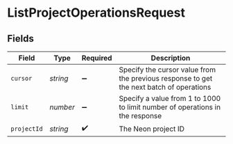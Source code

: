 # ListProjectOperationsRequest


## Fields

| Field                                                                                   | Type                                                                                    | Required                                                                                | Description                                                                             |
| --------------------------------------------------------------------------------------- | --------------------------------------------------------------------------------------- | --------------------------------------------------------------------------------------- | --------------------------------------------------------------------------------------- |
| `cursor`                                                                                | *string*                                                                                | :heavy_minus_sign:                                                                      | Specify the cursor value from the previous response to get the next batch of operations |
| `limit`                                                                                 | *number*                                                                                | :heavy_minus_sign:                                                                      | Specify a value from 1 to 1000 to limit number of operations in the response            |
| `projectId`                                                                             | *string*                                                                                | :heavy_check_mark:                                                                      | The Neon project ID                                                                     |